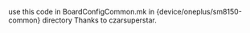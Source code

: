 use this code in BoardConfigCommon.mk in {device/oneplus/sm8150-common} directory 
Thanks to czarsuperstar.
